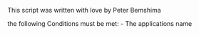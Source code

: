 This script was written with love by Peter Bemshima

the following Conditions must be met:
        - The applications name